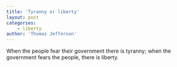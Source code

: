 ```yaml
---
title: 'Tyranny or liberty'
layout: post
categories:
    - liberty
author: 'Thomas Jefferson'
---
```


When the people fear their government there is tyranny; when the government fears the people, there is liberty.
